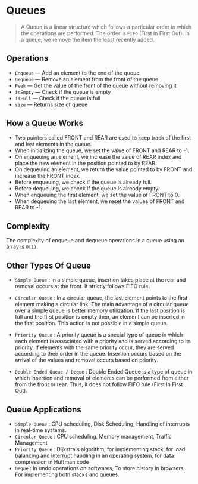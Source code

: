 # Queues

> A Queue is a linear structure which follows a particular order in which the operations are performed. The order is `FIFO` (First In First Out). In a queue, we remove the item the least recently added.

## Operations

- `Enqueue` — Add an element to the end of the queue
- `Dequeue` — Remove an element from the front of the queue
- `Peek` — Get the value of the front of the queue without removing it
- `isEmpty` — Check if the queue is empty
- `isFull` — Check if the queue is full
- `size` — Returns size of queue

## How a Queue Works

- Two pointers called FRONT and REAR are used to keep track of the first and last elements in the queue.
- When initializing the queue, we set the value of FRONT and REAR to -1.
- On enqueuing an element, we increase the value of REAR index and place the new element in the position pointed to by REAR.
- On dequeuing an element, we return the value pointed to by FRONT and increase the FRONT index.
- Before enqueuing, we check if the queue is already full.
- Before dequeuing, we check if the queue is already empty.
- When enqueuing the first element, we set the value of FRONT to 0.
- When dequeuing the last element, we reset the values of FRONT and REAR to -1.

## Complexity

The complexity of enqueue and dequeue operations in a queue using an array is `O(1)`.

## Other Types Of Queue

- `Simple Queue` : In a simple queue, insertion takes place at the rear and removal occurs at the front. It strictly follows FIFO rule.

- `Circular Queue` : In a circular queue, the last element points to the first element making a circular link. The main advantage of a circular queue over a simple queue is better memory utilization. If the last position is full and the first position is empty then, an element can be inserted in the first position. This action is not possible in a simple queue.

- `Priority Queue` : A priority queue is a special type of queue in which each element is associated with a priority and is served according to its priority. If elements with the same priority occur, they are served according to their order in the queue.
  Insertion occurs based on the arrival of the values and removal occurs based on priority.

- `Double Ended Queue / Deque` : Double Ended Queue is a type of queue in which insertion and removal of elements can be performed from either from the front or rear. Thus, it does not follow FIFO rule (First In First Out).

## Queue Applications

- `Simple Queue` : CPU scheduling, Disk Scheduling, Handling of interrupts in real-time systems.
- `Circular Queue` : CPU scheduling, Memory management, Traffic Management
- `Priority Queue` : Dijkstra's algorithm, for implementing stack, for load balancing and interrupt handling in an operating system, for data compression in Huffman code
- `Deque` : In undo operations on softwares, To store history in browsers, For implementing both stacks and queues.
